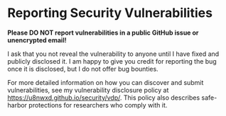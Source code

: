 Reporting Security Vulnerabilities
==================================

**Please DO NOT report vulnerabilities in a public GitHub issue or
unencrypted email!**

I ask that you not reveal the vulnerability to anyone until I have fixed
and publicly disclosed it. I am happy to give you credit for reporting
the bug once it is disclosed, but I do not offer bug bounties.

For more detailed information on how you can discover and submit
vulnerabilities, see my vulnerability disclosure policy at
https://u8nwxd.github.io/security/vdp/. This policy also describes
safe-harbor protections for researchers who comply with it.
